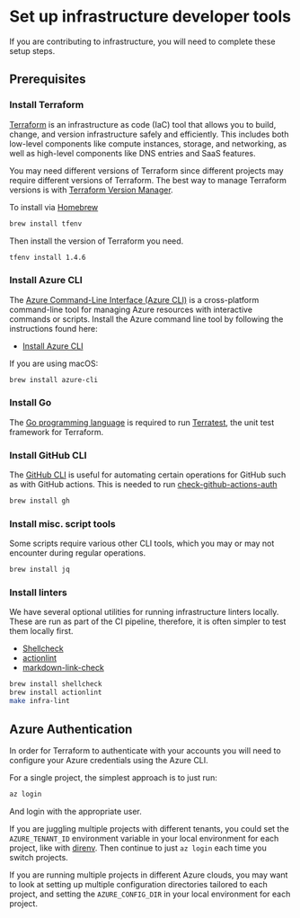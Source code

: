 # Set up infrastructure developer tools

If you are contributing to infrastructure, you will need to complete these setup steps.

## Prerequisites

### Install Terraform

[Terraform](https://www.terraform.io/) is an infrastructure as code (IaC) tool
that allows you to build, change, and version infrastructure safely and
efficiently. This includes both low-level components like compute instances,
storage, and networking, as well as high-level components like DNS entries and
SaaS features.

You may need different versions of Terraform since different projects may
require different versions of Terraform. The best way to manage Terraform
versions is with [Terraform Version Manager](https://github.com/tfutils/tfenv).

To install via [Homebrew](https://brew.sh/)

```bash
brew install tfenv
```

Then install the version of Terraform you need.

```bash
tfenv install 1.4.6
```

### Install Azure CLI

The [Azure Command-Line Interface (Azure
CLI)](https://learn.microsoft.com/en-us/cli/azure/?view=azure-cli-latest) is a
cross-platform command-line tool for managing Azure resources with interactive
commands or scripts. Install the Azure command line tool by following the
instructions found here:

- [Install Azure CLI](https://learn.microsoft.com/en-us/cli/azure/install-azure-cli?view=azure-cli-latest)

If you are using macOS:

```bash
brew install azure-cli
```

### Install Go

The [Go programming language](https://go.dev/dl/) is required to run
[Terratest](https://terratest.gruntwork.io/), the unit test framework for
Terraform.

### Install GitHub CLI

The [GitHub CLI](https://cli.github.com/) is useful for automating certain
operations for GitHub such as with GitHub actions. This is needed to run
[check-github-actions-auth](/bin/check-github-actions-auth)

```bash
brew install gh
```

### Install misc. script tools

Some scripts require various other CLI tools, which you may or may not encounter
during regular operations.

```bash
brew install jq
```

### Install linters

We have several optional utilities for running infrastructure linters locally.
These are run as part of the CI pipeline, therefore, it is often simpler to test
them locally first.

* [Shellcheck](https://github.com/koalaman/shellcheck)
* [actionlint](https://github.com/rhysd/actionlint)
* [markdown-link-check](https://github.com/tcort/markdown-link-check)

```bash
brew install shellcheck
brew install actionlint
make infra-lint
```

## Azure Authentication

In order for Terraform to authenticate with your accounts you will need to
configure your Azure credentials using the Azure CLI.

For a single project, the simplest approach is to just run:

```bash
az login
```

And login with the appropriate user.

If you are juggling multiple projects with different tenants, you could set the
`AZURE_TENANT_ID` environment variable in your local environment for each
project, like with [direnv](https://direnv.net/). Then continue to just `az
login` each time you switch projects.

If you are running multiple projects in different Azure clouds, you may want to
look at setting up multiple configuration directories tailored to each project,
and setting the `AZURE_CONFIG_DIR` in your local environment for each project.
